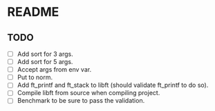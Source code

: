 # README

## TODO

- [ ] Add sort for 3 args.
- [ ] Add sort for 5 args.
- [ ] Accept args from env var.
- [ ] Put to norm.
- [ ] Add ft_printf and ft_stack to libft (should validate ft_printf to do so).
- [ ] Compile libft from source when compiling project.
- [ ] Benchmark to be sure to pass the validation.
